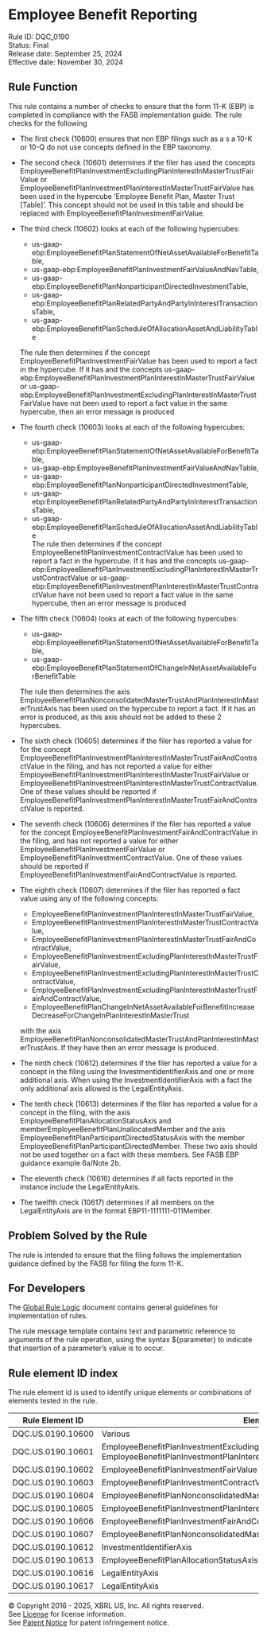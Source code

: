 # Employee Benefit Reporting
Rule ID: DQC_0190  
Status: Final  
Release date: September 25, 2024  
Effective date: November 30, 2024  
  
## Rule Function
This rule contains a number of checks to ensure that the form 11-K (EBP) is completed in compliance with the FASB implementation guide.  The rule checks for the following
  
*   The first check (10600) ensures that non EBP filings such as a s a 10-K or 10-Q do not use concepts defined in the EBP taxonomy.
*   The second check (10601) determines if the filer has used the concepts EmployeeBenefitPlanInvestmentExcludingPlanInterestInMasterTrustFairValue or EmployeeBenefitPlanInvestmentPlanInterestInMasterTrustFairValue has been used in the hypercube ‘Employee Benefit Plan, Master Trust \[Table\]’. This concept should not be used in this table and should be replaced with EmployeeBenefitPlanInvestmentFairValue.
*   The third check (10602) looks at each of the following hypercubes:
    
    *   us-gaap-ebp:EmployeeBenefitPlanStatementOfNetAssetAvailableForBenefitTable,
    *   us-gaap-ebp:EmployeeBenefitPlanInvestmentFairValueAndNavTable,
    *   us-gaap-ebp:EmployeeBenefitPlanNonparticipantDirectedInvestmentTable,
    *   us-gaap-ebp:EmployeeBenefitPlanRelatedPartyAndPartyInInterestTransactionsTable,
    *   us-gaap-ebp:EmployeeBenefitPlanScheduleOfAllocationAssetAndLiabilityTable
    
    The rule then determines if the concept EmployeeBenefitPlanInvestmentFairValue has been used to report a fact in the hypercube. If it has and the concepts us-gaap-ebp:EmployeeBenefitPlanInvestmentPlanInterestInMasterTrustFairValue or us-gaap-ebp:EmployeeBenefitPlanInvestmentExcludingPlanInterestInMasterTrustFairValue have not been used to report a fact value in the same hypercube, then an error message is produced
    
*   The fourth check (10603) looks at each of the following hypercubes:
    *   us-gaap-ebp:EmployeeBenefitPlanStatementOfNetAssetAvailableForBenefitTable,
    *   us-gaap-ebp:EmployeeBenefitPlanInvestmentFairValueAndNavTable,
    *   us-gaap-ebp:EmployeeBenefitPlanNonparticipantDirectedInvestmentTable,
    *   us-gaap-ebp:EmployeeBenefitPlanRelatedPartyAndPartyInInterestTransactionsTable,
    *   us-gaap-ebp:EmployeeBenefitPlanScheduleOfAllocationAssetAndLiabilityTable  
        The rule then determines if the concept EmployeeBenefitPlanInvestmentContractValue has been used to report a fact in the hypercube. If it has and the concepts us-gaap-ebp:EmployeeBenefitPlanInvestmentExcludingPlanInterestInMasterTrustContractValue or us-gaap-ebp:EmployeeBenefitPlanInvestmentPlanInterestInMasterTrustContractValue have not been used to report a fact value in the same hypercube, then an error message is produced
*   The fifth check (10604) looks at each of the following hypercubes:
    
    *   us-gaap-ebp:EmployeeBenefitPlanStatementOfNetAssetAvailableForBenefitTable,
    *   us-gaap-ebp:EmployeeBenefitPlanStatementOfChangeInNetAssetAvailableForBenefitTable
    
    The rule then determines the axis EmployeeBenefitPlanNonconsolidatedMasterTrustAndPlanInterestInMasterTrustAxis has been used on the hypercube to report a fact. If it has an error is produced, as this axis should not be added to these 2 hypercubes.
    
*   The sixth check (10605) determines if the filer has reported a value for for the concept EmployeeBenefitPlanInvestmentPlanInterestInMasterTrustFairAndContractValue in the filing, and has not reported a value for either EmployeeBenefitPlanInvestmentPlanInterestInMasterTrustFairValue or EmployeeBenefitPlanInvestmentPlanInterestInMasterTrustContractValue. One of these values should be reported if EmployeeBenefitPlanInvestmentPlanInterestInMasterTrustFairAndContractValue is reported.
*   The seventh check (10606) determines if the filer has reported a value for the concept EmployeeBenefitPlanInvestmentFairAndContractValue in the filing, and has not reported a value for either EmployeeBenefitPlanInvestmentFairValue or EmployeeBenefitPlanInvestmentContractValue. One of these values should be reported if EmployeeBenefitPlanInvestmentFairAndContractValue is reported.
*   The eighth check (10607) determines if the filer has reported a fact value using any of the following concepts:
    
    *   EmployeeBenefitPlanInvestmentPlanInterestInMasterTrustFairValue,
    *   EmployeeBenefitPlanInvestmentPlanInterestInMasterTrustContractValue,
    *   EmployeeBenefitPlanInvestmentPlanInterestInMasterTrustFairAndContractValue,
    *   EmployeeBenefitPlanInvestmentExcludingPlanInterestInMasterTrustFairValue,
    *   EmployeeBenefitPlanInvestmentExcludingPlanInterestInMasterTrustContractValue,
    *   EmployeeBenefitPlanInvestmentExcludingPlanInterestInMasterTrustFairAndContractValue,
    *   EmployeeBenefitPlanChangeInNetAssetAvailableForBenefitIncreaseDecreaseForChangeInPlanInterestInMasterTrust
    
    with the axis EmployeeBenefitPlanNonconsolidatedMasterTrustAndPlanInterestInMasterTrustAxis. If they have then an error message is produced.
    
*   The ninth check (10612) determines if the filer has reported a value for a concept in the filing using the InvestmentIdentifierAxis and one or more additional axis. When using the InvestmentIdentifierAxis with a fact the only additional axis allowed is the LegalEntityAxis.
*   The tenth check (10613) determines if the filer has reported a value for a concept in the filing, with the axis EmployeeBenefitPlanAllocationStatusAxis and memberEmployeeBenefitPlanUnallocatedMember and the axis EmployeeBenefitPlanParticipantDirectedStatusAxis with the member EmployeeBenefitPlanParticipantDirectedMember. These two axis should not be used together on a fact with these members. See FASB EBP guidance example 6a/Note 2b.
*   The eleventh check (10616) determines if all facts reported in the instance include the LegalEntityAxis.
*   The twelfth check (10617) determines if all members on the LegalEntityAxis are in the format EBP11-1111111-011Member.
   
## Problem Solved by the Rule
The rule is intended to ensure that the filing follows the implementation guidance defined by the FASB for filing the form 11-K.

## For Developers
The [Global Rule Logic](https://xbrl.us/dqc_0001) document contains general guidelines for implementation of rules.

The rule message template contains text and parametric reference to arguments of the rule operation, using the syntax ${parameter} to indicate that insertion of a parameter’s value is to occur.

## Rule element ID index  
The rule element id is used to identify unique elements or combinations of elements tested in the rule.

|Rule Element ID|Element|
|--- |--- |
| DQC.US.0190.10600 |Various|
| DQC.US.0190.10601 |EmployeeBenefitPlanInvestmentExcludingPlanInterestInMasterTrustFairValue, EmployeeBenefitPlanInvestmentPlanInterestInMasterTrustFairValue|
| DQC.US.0190.10602 |EmployeeBenefitPlanInvestmentFairValue|
| DQC.US.0190.10603 |EmployeeBenefitPlanInvestmentContractValue|
| DQC.US.0190.10604 |EmployeeBenefitPlanNonconsolidatedMasterTrustAndPlanInterestInMasterTrustAxis|
| DQC.US.0190.10605 |EmployeeBenefitPlanInvestmentPlanInterestInMasterTrustFairAndContractValue|
| DQC.US.0190.10606 |EmployeeBenefitPlanInvestmentFairAndContractValue|
| DQC.US.0190.10607 |EmployeeBenefitPlanNonconsolidatedMasterTrustAndPlanInterestInMasterTrustAxis|
| DQC.US.0190.10612 |InvestmentIdentifierAxis|
| DQC.US.0190.10613 |EmployeeBenefitPlanAllocationStatusAxis|
| DQC.US.0190.10616 |LegalEntityAxis|
| DQC.US.0190.10617 |LegalEntityAxis|



© Copyright 2016 - 2025, XBRL US, Inc. All rights reserved.   
See [License](https://xbrl.us/dqc-license) for license information.  
See [Patent Notice](https://xbrl.us/dqc-patent) for patent infringement notice.  
